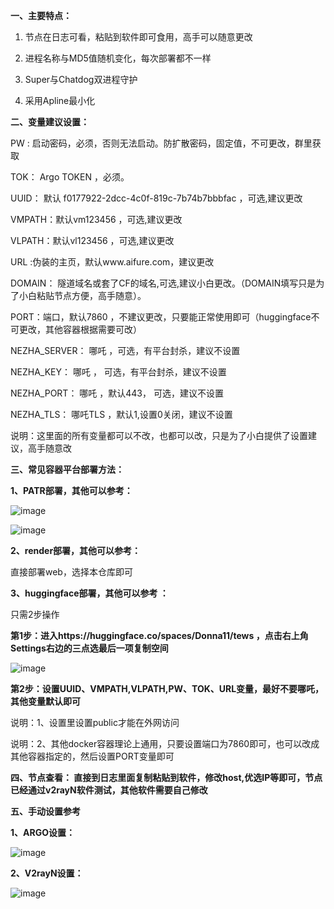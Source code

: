**一、主要特点：**

1. 节点在日志可看，粘贴到软件即可食用，高手可以随意更改

2. 进程名称与MD5值随机变化，每次部署都不一样

3. Super与Chatdog双进程守护

4. 采用Apline最小化

**二、变量建议设置：**

PW  : 启动密码，必须，否则无法启动。防扩散密码，固定值，不可更改，群里获取

TOK： Argo TOKEN ，必须。

UUID： 默认 f0177922-2dcc-4c0f-819c-7b74b7bbbfac ，可选,建议更改

VMPATH：默认vm123456 ，可选,建议更改

VLPATH：默认vl123456 ，可选,建议更改

URL  :伪装的主页，默认www.aifure.com，建议更改

DOMAIN： 隧道域名或套了CF的域名,可选,建议小白更改。（DOMAIN填写只是为了小白粘贴节点方便，高手随意）。

PORT：端口，默认7860 ，不建议更改，只要能正常使用即可（huggingface不可更改，其他容器根据需要可改）

NEZHA_SERVER： 哪吒 ，可选，有平台封杀，建议不设置

NEZHA_KEY： 哪吒 ， 可选，有平台封杀，建议不设置

NEZHA_PORT： 哪吒 ，默认443， 可选，建议不设置

NEZHA_TLS： 哪吒TLS ，默认1,设置0关闭，建议不设置

说明：这里面的所有变量都可以不改，也都可以改，只是为了小白提供了设置建议，高手随意改

**三、常见容器平台部署方法：**

**1、PATR部署，其他可以参考：**

![image](https://github.com/dsadsadsss/x-docker/blob/main/png/patr1.PNG)

![image](https://github.com/dsadsadsss/x-docker/blob/main/png/patr2.PNG)

**2、render部署，其他可以参考：**

   直接部署web，选择本仓库即可

**3、huggingface部署，其他可以参考 ：**

   只需2步操作
   
**第1步：进入https://huggingface.co/spaces/Donna11/tews ，点击右上角Settings右边的三点选最后一项复制空间**

   ![image](https://github.com/dsadsadsss/x-docker/blob/main/png/fuzhi.PNG)
   
**第2步：设置UUID、VMPATH,VLPATH,PW、TOK、URL变量，最好不要哪吒，其他变量默认即可**

说明：1、设置里设置public才能在外网访问

说明：2、其他docker容器理论上通用，只要设置端口为7860即可，也可以改成其他容器指定的，然后设置PORT变量即可

**四、节点查看： 直接到日志里面复制粘贴到软件，修改host,优选IP等即可，节点已经通过v2rayN软件测试，其他软件需要自己修改**

**五、手动设置参考**

**1、ARGO设置：**

   ![image](https://github.com/dsadsadsss/x-docker/blob/main/png/argo1.PNG)

**2、V2rayN设置：**

  ![image](https://github.com/dsadsadsss/x-docker/blob/main/png/vless.PNG)

